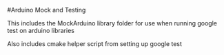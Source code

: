 #Arduino Mock and Testing 

This includes the MockArduino library folder for use when running google test on arduino libraries 

Also includes cmake helper script from setting up google test
